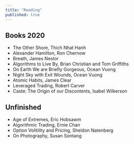 ```yaml
---
title: "Reading"
published: true
---
```


## Books 2020
* The Other Shore, Thich Nhat Hanh 
* Alexander Hamilton, Ron Chernow
* Breath, James Nestor
* Algorithms to Live By, Brian Christian and Tom Griffiths 
* On Earth We are Briefly Gorgeous, Ocean Vuong
* Night Sky with Exit Wounds, Ocean Vuong
* Atomic Habits, James Clear
* Leveraged Trading, Robert Carver
* Caste: The Origin of our Discontents, Isabel Wilkerson


## Unfinished
* Age of Extremes, Eric Hobsawm
* Algorithmic Trading, Ernie Chan
* Option Volitility and Pricing, Sheldon Natenberg
* On Photography, Susan Sontang 

